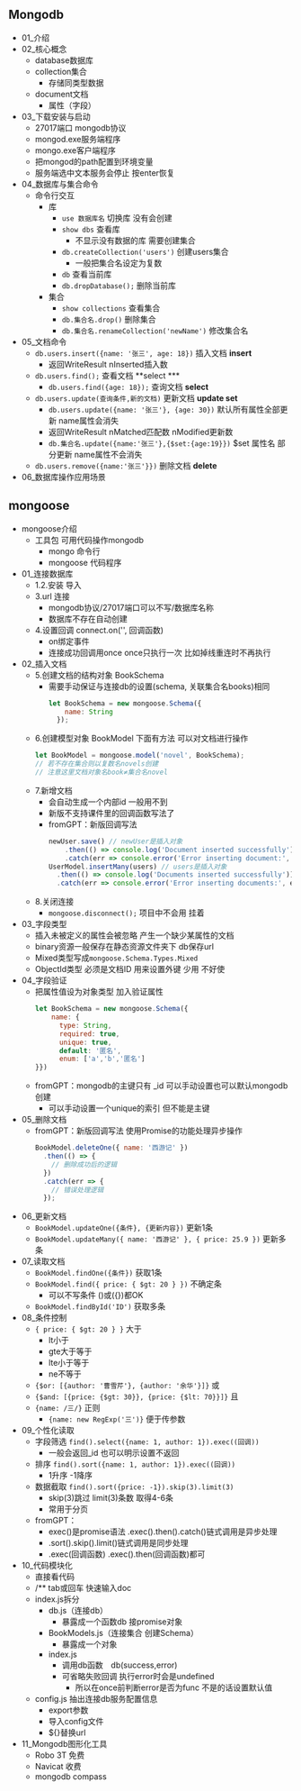 ## Mongodb
- 01_介绍
- 02_核心概念
  - database数据库
  - collection集合
    - 存储同类型数据
  - document文档
    - 属性（字段）
- 03_下载安装与启动
  - 27017端口 mongodb协议
  - mongod.exe服务端程序
  - mongo.exe客户端程序
  - 把mongod的path配置到环境变量
  - 服务端选中文本服务会停止 按enter恢复
- 04_数据库与集合命令
  - 命令行交互
    - 库
      - `use 数据库名` 切换库 没有会创建
      - `show dbs` 查看库
        - 不显示没有数据的库 需要创建集合
      - `db.createCollection('users')` 创建users集合
        - 一般把集合名设定为复数
      - `db` 查看当前库
      - `db.dropDatabase();` 删除当前库
    - 集合
      - `show collections` 查看集合
      - `db.集合名.drop()` 删除集合
      - `db.集合名.renameCollection('newName')` 修改集合名
- 05_文档命令
  - `db.users.insert({name: '张三', age: 18})` 插入文档 **insert**
    - 返回WriteResult nInserted插入数
  - `db.users.find();` 查看文档 **select ***
    - `db.users.find({age: 18});` 查询文档 **select**
  - `db.users.update(查询条件,新的文档)` 更新文档 **update set** 
    - `db.users.update({name: '张三'}, {age: 30})` 默认所有属性全部更新 name属性会消失
    - 返回WriteResult nMatched匹配数 nModified更新数
    - `db.集合名.update({name:'张三'},{$set:{age:19}})` $set 属性名 部分更新 name属性不会消失
  - `db.users.remove({name:'张三'}})` 删除文档 **delete**
- 06_数据库操作应用场景
## mongoose
- mongoose介绍
  - 工具包 可用代码操作mongodb
    - mongo 命令行
    - mongoose 代码程序
- 01_连接数据库
  - 1.2.安装 导入
  - 3.url 连接
    - mongodb协议/27017端口可以不写/数据库名称
    - 数据库不存在自动创建
  - 4.设置回调 connect.on('', 回调函数) 
    - on绑定事件
    - 连接成功回调用once once只执行一次 比如掉线重连时不再执行
- 02_插入文档
  - 5.创建文档的结构对象 BookSchema
    - 需要手动保证与连接db的设置(schema, 关联集合名books)相同
      ```js
      let BookSchema = new mongoose.Schema({
          name: String
        });
      ```
  - 6.创建模型对象 BookModel 下面有方法 可以对文档进行操作
      ```js
      let BookModel = mongoose.model('novel', BookSchema);
      // 若不存在集合则以复数名novels创建
      // 注意这里文档对象名book≠集合名novel
      ```
  - 7.新增文档
    - 会自动生成一个内部id 一般用不到
    - 新版不支持课件里的回调函数写法了
    - fromGPT：新版回调写法
      ```js
      newUser.save() // newUser是插入对象
          .then(() => console.log('Document inserted successfully'))
          .catch(err => console.error('Error inserting document:', err));
      UserModel.insertMany(users) // users是插入对象
        .then(() => console.log('Documents inserted successfully'))
        .catch(err => console.error('Error inserting documents:', err));
      ```
  - 8.关闭连接
    - `mongoose.disconnect();` 项目中不会用 挂着
- 03_字段类型
  - 插入未被定义的属性会被忽略 产生一个缺少某属性的文档
  - binary资源一般保存在静态资源文件夹下 db保存url
  - Mixed类型写成`mongoose.Schema.Types.Mixed`
  - ObjectId类型 必须是文档ID 用来设置外键 少用 不好使
- 04_字段验证
  - 把属性值设为对象类型 加入验证属性
    ```js
    let BookSchema = new mongoose.Schema({
        name: {
          type: String,
          required: true,
          unique: true,
          default: '匿名',
          enum: ['a','b','匿名']
    }})
    ```
  - fromGPT：mongodb的主键只有 _id 可以手动设置也可以默认mongodb创建
    - 可以手动设置一个unique的索引 但不能是主键
- 05_删除文档
  - fromGPT：新版回调写法 使用Promise的功能处理异步操作
      ```js
      BookModel.deleteOne({ name: '西游记' })
        .then(() => {
          // 删除成功后的逻辑
        })
        .catch(err => {
          // 错误处理逻辑
        });
      ```
- 06_更新文档
  - `BookModel.updateOne({条件}, {更新内容})` 更新1条
  - `BookModel.updateMany({ name: '西游记' }, { price: 25.9 })` 更新多条
- 07_读取文档
  - `BookModel.findOne({条件})` 获取1条
  - `BookModel.find({ price: { $gt: 20 } })` 不确定条
    - 可以不写条件 ()或({})都OK
  - `BookModel.findById('ID')` 获取多条
- 08_条件控制
  - `{ price: { $gt: 20 } }` 大于
    - lt小于
    - gte大于等于
    - lte小于等于
    - ne不等于
  - `{$or: [{author: '曹雪芹'}, {author: '余华'}]}` 或
  - `{$and: [{price: {$gt: 30}}, {price: {$lt: 70}}]}` 且
  - `{name: /三/}` 正则
    - `{name: new RegExp('三')}` 便于传参数
- 09_个性化读取
  - 字段筛选 `find().select({name: 1, author: 1}).exec((回调))`
    - 一般会返回_id 也可以明示设置不返回
  - 排序 `find().sort({name: 1, author: 1}).exec((回调))`
    - 1升序 -1降序
  - 数据截取 `find().sort({price: -1}).skip(3).limit(3)`
    - skip(3)跳过 limit(3)条数 取得4-6条
    - 常用于分页
  - fromGPT：
    - exec()是promise语法 .exec().then().catch()链式调用是异步处理
    - .sort().skip().limit()链式调用是同步处理
    - .exec(回调函数) .exec().then(回调函数)都可
- 10_代码模块化
  - 直接看代码
  - /** tab或回车 快速输入doc
  - index.js拆分
    - db.js（连接db）
      - 暴露成一个函数db 接promise对象
    - BookModels.js（连接集合 创建Schema）
      - 暴露成一个对象
    - index.js
      - 调用db函数　db(success,error)
      - 可省略失败回调 执行error时会是undefined
        - 所以在once前判断error是否为func 不是的话设置默认值
  - config.js 抽出连接db服务配置信息
    - export参数
    - 导入config文件
    - ${}替换url
- 11_Mongodb图形化工具
  - Robo 3T 免费
  - Navicat 收费
  - mongodb compass
